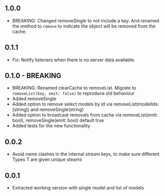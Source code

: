 ## 1.0.0

* BREAKING: Changed removeSingle to not include a key. And renamed the method to `remove` to indicate the object will be removed from the cache.

## 0.1.1

* Fix: Notify listeners when there is no server data available. 

## 0.1.0 - BREAKING

* BREAKING: Renamed clearCache to removeList. Migrate to `removeList(key, emit: false)` to reproduce old behaviour
* Added removeSingle
* Added option to remove select models by id via removeList(modelIds:[string]) and removeSingle(string)
* Added option to broadcast removals from cache via removeList(emit: bool), removeSingle(emit: bool) default true
* Added tests for the new functionality

## 0.0.2

* Avoid name clashes in the internal stream keys, to make sure different Types T are given unique steams

## 0.0.1

* Extracted working version with single model and list of models
